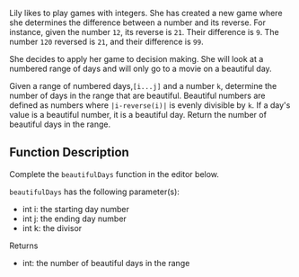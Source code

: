 Lily likes to play games with integers. She has created a new game where she determines the difference between a number and its reverse. For instance, given the number `12`, its reverse is `21`. Their difference is `9`. The number `120` reversed is `21`, and their difference is `99`.

She decides to apply her game to decision making. She will look at a numbered range of days and will only go to a movie on a beautiful day.

Given a range of numbered days,`[i...j]`  and a number `k`, determine the number of days in the range that are beautiful. Beautiful numbers are defined as numbers where `|i-reverse(i)|` is evenly divisible by `k`. If a day's value is a beautiful number, it is a beautiful day. Return the number of beautiful days in the range.

## Function Description

Complete the `beautifulDays` function in the editor below.

`beautifulDays` has the following parameter(s):

- int i: the starting day number
- int j: the ending day number
- int k: the divisor

Returns

- int: the number of beautiful days in the range